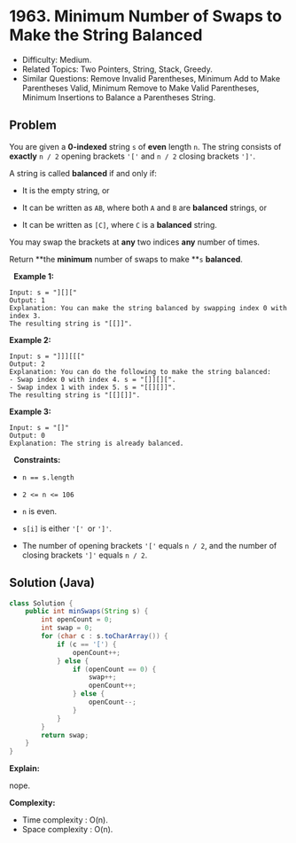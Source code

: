 # 1963. Minimum Number of Swaps to Make the String Balanced

- Difficulty: Medium.
- Related Topics: Two Pointers, String, Stack, Greedy.
- Similar Questions: Remove Invalid Parentheses, Minimum Add to Make Parentheses Valid, Minimum Remove to Make Valid Parentheses, Minimum Insertions to Balance a Parentheses String.

## Problem

You are given a **0-indexed** string ```s``` of **even** length ```n```. The string consists of **exactly** ```n / 2``` opening brackets ```'['``` and ```n / 2``` closing brackets ```']'```.

A string is called **balanced** if and only if:


	
- It is the empty string, or
	
- It can be written as ```AB```, where both ```A``` and ```B``` are **balanced** strings, or
	
- It can be written as ```[C]```, where ```C``` is a **balanced** string.


You may swap the brackets at **any** two indices **any** number of times.

Return **the **minimum** number of swaps to make **```s``` ****balanced****.

 
**Example 1:**

```
Input: s = "][]["
Output: 1
Explanation: You can make the string balanced by swapping index 0 with index 3.
The resulting string is "[[]]".
```

**Example 2:**

```
Input: s = "]]][[["
Output: 2
Explanation: You can do the following to make the string balanced:
- Swap index 0 with index 4. s = "[]][][".
- Swap index 1 with index 5. s = "[[][]]".
The resulting string is "[[][]]".
```

**Example 3:**

```
Input: s = "[]"
Output: 0
Explanation: The string is already balanced.
```

 
**Constraints:**


	
- ```n == s.length```
	
- ```2 <= n <= 106```
	
- ```n``` is even.
	
- ```s[i]``` is either ```'[' ```or ```']'```.
	
- The number of opening brackets ```'['``` equals ```n / 2```, and the number of closing brackets ```']'``` equals ```n / 2```.



## Solution (Java)

```java
class Solution {
    public int minSwaps(String s) {
        int openCount = 0;
        int swap = 0;
        for (char c : s.toCharArray()) {
            if (c == '[') {
                openCount++;
            } else {
                if (openCount == 0) {
                    swap++;
                    openCount++;
                } else {
                    openCount--;
                }
            }
        }
        return swap;
    }
}
```

**Explain:**

nope.

**Complexity:**

* Time complexity : O(n).
* Space complexity : O(n).

